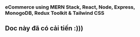 ### eCommerce using MERN Stack, React, Node, Express, MonogoDB, Redux Toolkit & Tailwind CSS
## Doc này đã có cải tiến :)))
